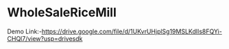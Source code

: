 # WholeSaleRiceMill
Demo Link:-https://drive.google.com/file/d/1UKvrUHjplSg19MSLKdIls8FQYi-CHQl7/view?usp=drivesdk
